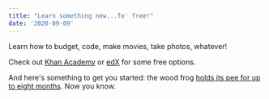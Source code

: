 ```yaml
---
title: "Learn something new...fo' free!"
date: '2020-09-09'
---
```


Learn how to budget, code, make movies, take photos, whatever!

Check out [Khan Academy](https://www.khanacademy.org/) or [edX](https://www.edx.org/) for some free options.

And here's something to get you started: the wood frog [holds its pee for up to eight months](https://melmagazine.com/en-us/story/the-frog-that-can-hold-its-pee-for-eight-months). Now you know.